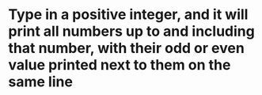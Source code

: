 # Type in a positive integer, and it will print all numbers up to and including that number, with their odd or even value printed next to them on the same line
